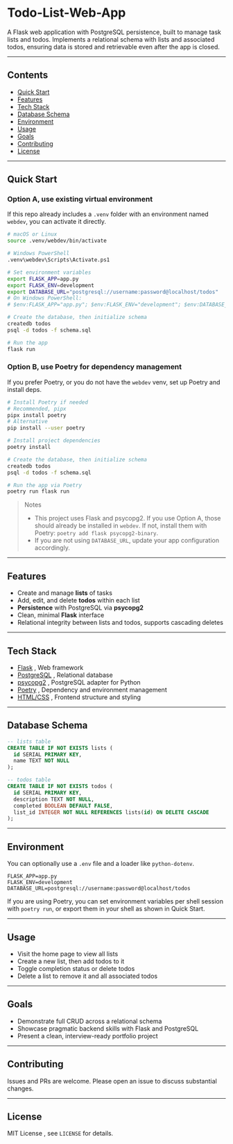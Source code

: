 # Todo-List-Web-App

A Flask web application with PostgreSQL persistence, built to manage task lists and todos. Implements a relational schema with lists and associated todos, ensuring data is stored and retrievable even after the app is closed.

---

## Contents
- [Quick Start](#quick-start)
- [Features](#features)
- [Tech Stack](#tech-stack)
- [Database Schema](#database-schema)
- [Environment](#environment)
- [Usage](#usage)
- [Goals](#goals)
- [Contributing](#contributing)
- [License](#license)

---

## Quick Start

### Option A, use existing virtual environment
If this repo already includes a `.venv` folder with an environment named `webdev`, you can activate it directly.

```bash
# macOS or Linux
source .venv/webdev/bin/activate

# Windows PowerShell
.venv\webdev\Scripts\Activate.ps1

# Set environment variables
export FLASK_APP=app.py
export FLASK_ENV=development
export DATABASE_URL="postgresql://username:password@localhost/todos"
# On Windows PowerShell:
# $env:FLASK_APP="app.py"; $env:FLASK_ENV="development"; $env:DATABASE_URL="postgresql://username:password@localhost/todos"

# Create the database, then initialize schema
createdb todos
psql -d todos -f schema.sql

# Run the app
flask run
```

### Option B, use Poetry for dependency management
If you prefer Poetry, or you do not have the `webdev` venv, set up Poetry and install deps.

```bash
# Install Poetry if needed
# Recommended, pipx
pipx install poetry
# Alternative
pip install --user poetry

# Install project dependencies
poetry install

# Create the database, then initialize schema
createdb todos
psql -d todos -f schema.sql

# Run the app via Poetry
poetry run flask run
```

> Notes
> - This project uses Flask and psycopg2. If you use Option A, those should already be installed in `webdev`. If not, install them with Poetry: `poetry add flask psycopg2-binary`.
> - If you are not using `DATABASE_URL`, update your app configuration accordingly.

---

## Features
- Create and manage **lists** of tasks  
- Add, edit, and delete **todos** within each list  
- **Persistence** with PostgreSQL via **psycopg2**  
- Clean, minimal **Flask** interface  
- Relational integrity between lists and todos, supports cascading deletes  

---

## Tech Stack
- [Flask](https://flask.palletsprojects.com/) , Web framework  
- [PostgreSQL](https://www.postgresql.org/) , Relational database  
- [psycopg2](https://www.psycopg.org/) , PostgreSQL adapter for Python  
- [Poetry](https://python-poetry.org/) , Dependency and environment management  
- [HTML/CSS](https://developer.mozilla.org/en-US/docs/Web/HTML) , Frontend structure and styling  

---

## Database Schema
```sql
-- lists table
CREATE TABLE IF NOT EXISTS lists (
  id SERIAL PRIMARY KEY,
  name TEXT NOT NULL
);

-- todos table
CREATE TABLE IF NOT EXISTS todos (
  id SERIAL PRIMARY KEY,
  description TEXT NOT NULL,
  completed BOOLEAN DEFAULT FALSE,
  list_id INTEGER NOT NULL REFERENCES lists(id) ON DELETE CASCADE
);
```

---

## Environment
You can optionally use a `.env` file and a loader like `python-dotenv`.

```env
FLASK_APP=app.py
FLASK_ENV=development
DATABASE_URL=postgresql://username:password@localhost/todos
```

If you are using Poetry, you can set environment variables per shell session with `poetry run`, or export them in your shell as shown in Quick Start.

---

## Usage
- Visit the home page to view all lists  
- Create a new list, then add todos to it  
- Toggle completion status or delete todos  
- Delete a list to remove it and all associated todos  

---

## Goals
- Demonstrate full CRUD across a relational schema  
- Showcase pragmatic backend skills with Flask and PostgreSQL  
- Present a clean, interview-ready portfolio project  

---

## Contributing
Issues and PRs are welcome. Please open an issue to discuss substantial changes.  

---

## License
MIT License , see `LICENSE` for details.
